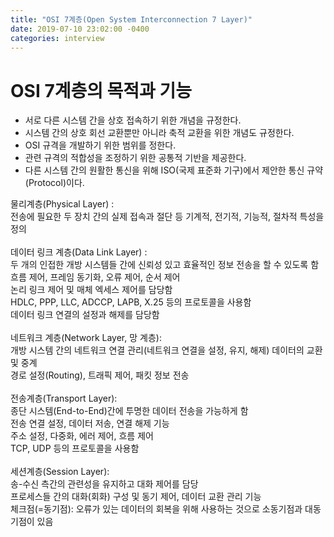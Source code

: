 ```yaml
---
title: "OSI 7계층(Open System Interconnection 7 Layer)"
date: 2019-07-10 23:02:00 -0400
categories: interview
---
```

<h1>OSI 7계층의 목적과 기능</h1>

- 서로 다른 시스템 간을 상호 접속하기 위한 개념을 규정한다.
- 시스템 간의 상호 회선 교환뿐만 아니라 축적 교환을 위한 개념도 규정한다.
- OSI 규격을 개발하기 위한 범위를 정한다.
- 관련 규격의 적합성을 조정하기 위한 공통적 기반을 제공한다.
- 다른 시스템 간의 원활한 통신을 위해 ISO(국제 표준화 기구)에서 제안한 통신 규약(Protocol)이다.

물리계층(Physical Layer) :<br>
전송에 필요한 두 장치 간의 실제 접속과 절단 등 기계적, 전기적, 기능적, 절차적 특성을 정의
<br>
<br>
데이터 링크 계층(Data Link Layer) :<br>
두 개의 인접한 개방 시스템들 간에 신뢰성 있고 효율적인 정보 전송을 할 수 있도록 함<br>
흐름 제어, 프레임 동기화, 오류 제어, 순서 제어<br>
논리 링크 제어 및 매체 엑세스 제어를 담당함<br>
HDLC, PPP, LLC, ADCCP, LAPB, X.25 등의 프로토콜을 사용함<br>
데이터 링크 연결의 설정과 해제를 담당함
<br>
<br>
네트워크 계층(Network Layer, 망 계층):<br>
개방 시스템 간의 네트워크 연결 관리(네트워크 연결을 설정, 유지, 해제) 데이터의 교환 및 중계<br>
경로 설정(Routing), 트래픽 제어, 패킷 정보 전송
<br>
<br>
전송계층(Transport Layer):<br>
종단 시스템(End-to-End)간에 투명한 데이터 전송을 가능하게 함<br>
전송 연결 설정, 데이터 저송, 연결 해제 기능<br>
주소 설정, 다중화, 에러 제어, 흐름 제어<br>
TCP, UDP 등의 프로토콜을 사용함
<br>
<br>
세션계층(Session Layer):<br>
송-수신 측간의 관련성을 유지하고 대화 제어를 담당<br>
프로세스들 간의 대화(회화) 구성 및 동기 제어, 데이터 교환 관리 기능<br>
체크점(=동기점): 오류가 있는 데이터의 회복을 위해 사용하는 것으로 소동기점과 대동기점이 있음
<br>
<br>

